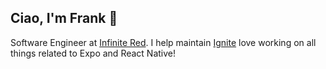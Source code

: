 ## Ciao, I'm Frank 👋

Software Engineer at [Infinite Red](https://infinite.red/). I help maintain [Ignite](https://github.com/infinitered/ignite/) love working on all things related to Expo and React Native!

<!--
**frankcalise/frankcalise** is a ✨ _special_ ✨ repository because its `README.md` (this file) appears on your GitHub profile.

Here are some ideas to get you started:

- 🔭 I’m currently working on ...
- 🌱 I’m currently learning ...
- 👯 I’m looking to collaborate on ...
- 🤔 I’m looking for help with ...
- 💬 Ask me about ...
- 📫 How to reach me: ...
- 😄 Pronouns: ...
- ⚡ Fun fact: ...
-->
